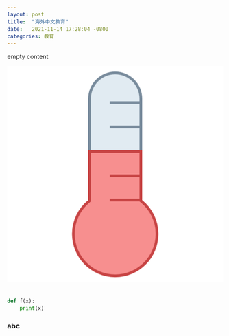 ```yaml
---
layout: post
title:  "海外中文教育"
date:   2021-11-14 17:28:04 -0800
categories: 教育
---
```


empty content


![test image](/assets/temp.png)

```python

def f(x):
    print(x)

```

### abc
